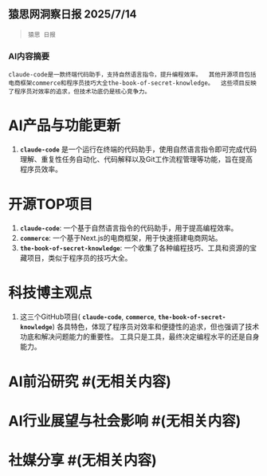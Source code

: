 ## 猿思网洞察日报 2025/7/14

>  `猿思 日报` 



### **AI内容摘要**

```
claude-code是一款终端代码助手，支持自然语言指令，提升编程效率。  其他开源项目包括电商框架commerce和程序员技巧大全the-book-of-secret-knowledge。  这些项目反映了程序员对效率的追求，但技术功底仍是核心竞争力。
```



# **AI产品与功能更新**

1. **`claude-code`** 是一个运行在终端的代码助手，使用自然语言指令即可完成代码理解、重复性任务自动化、代码解释以及Git工作流程管理等功能，旨在提高程序员效率。


# **开源TOP项目**

1.  **`claude-code`**: 一个基于自然语言指令的代码助手，用于提高编程效率。
2.  **`commerce`**: 一个基于Next.js的电商框架，用于快速搭建电商网站。
3.  **`the-book-of-secret-knowledge`**:  一个收集了各种编程技巧、工具和资源的宝藏项目，类似于程序员的技巧大全。


# **科技博主观点**

1. 这三个GitHub项目( **`claude-code`**, **`commerce`**, **`the-book-of-secret-knowledge`**) 各具特色，体现了程序员对效率和便捷性的追求，但也强调了技术功底和解决问题能力的重要性。  工具只是工具，最终决定编程水平的还是自身能力。


# **AI前沿研究**  #(无相关内容)


# **AI行业展望与社会影响** #(无相关内容)


# **社媒分享** #(无相关内容)